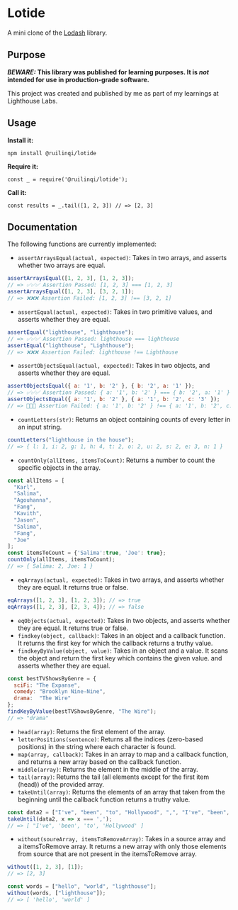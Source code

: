 # Lotide

A mini clone of the [Lodash](https://lodash.com) library.

## Purpose

**_BEWARE:_ This library was published for learning purposes. It is _not_ intended for use in production-grade software.**

This project was created and published by me as part of my learnings at Lighthouse Labs. 

## Usage

**Install it:**

`npm install @ruilinqi/lotide`

**Require it:**

`const _ = require('@ruilinqi/lotide');`

**Call it:**

`const results = _.tail([1, 2, 3]) // => [2, 3]`

## Documentation

The following functions are currently implemented:

* `assertArraysEqual(actual, expected)`: Takes in two arrays, and asserts whether two arrays are equal.
```javascript
assertArraysEqual([1, 2, 3], [1, 2, 3]);
// => ✅✅✅ Assertion Passed: [1, 2, 3] === [1, 2, 3]
assertArraysEqual([1, 2, 3], [3, 2, 1]);
// => ❌❌❌ Assertion Failed: [1, 2, 3] !== [3, 2, 1]
```
* `assertEqual(actual, expected)`: Takes in two primitive values, and asserts whether they are equal.
```javascript
assertEqual("lighthouse", "lighthouse");
// => ✅✅✅ Assertion Passed: lighthouse === lighthouse
assertEqual("lighthouse", "Lighthouse");
// => ❌❌❌ Assertion Failed: lighthouse !== Lighthouse
```
* `assertObjectsEqual(actual, expected)`: Takes in two objects, and asserts whether they are equal.
```javascript
assertObjectsEqual({ a: '1', b: '2' }, { b: '2', a: '1' });
// => ✅✅✅ Assertion Passed: { a: '1', b: '2' } === { b: '2', a: '1' }
assertObjectsEqual({ a: '1', b: '2' }, { a: '1', b: '2', c: '3' });
// => 🛑🛑🛑 Assertion Failed: { a: '1', b: '2' } !== { a: '1', b: '2', c: '3' }
```
* `countLetters(str)`: Returns an object containing counts of every letter in an input string.
```javascript
countLetters("lighthouse in the house");
// => { l: 1, i: 2, g: 1, h: 4, t: 2, o: 2, u: 2, s: 2, e: 3, n: 1 }
```
* `countOnly(allItems, itemsToCount)`: Returns a number to count the specific objects in the array.
```javascript
const allItems = [
  "Karl",
  "Salima",
  "Agouhanna",
  "Fang",
  "Kavith",
  "Jason",
  "Salima",
  "Fang",
  "Joe"
];
const itemsToCount = {'Salima':true, 'Joe': true};
countOnly(allItems, itemsToCount);
// => { Salima: 2, Joe: 1 }
```
* `eqArrays(actual, expected)`: Takes in two arrays, and asserts whether they are equal. It returns true or false.
```javascript
eqArrays([1, 2, 3], [1, 2, 3]); // => true
eqArrays([1, 2, 3], [2, 3, 4]); // => false
```
* `eqObjects(actual, expected)`: Takes in two objects, and asserts whether they are equal. It returns true or false.
* `findkey(object, callback)`: Takes in an object and a callback function. It returns the first key for which the callback returns a truthy value.
* `findkeyByValue(object, value)`: Takes in an object and a value. It scans the object and return the first key which contains the given value. and asserts whether they are equal.
```javascript
const bestTVShowsByGenre = {
  sciFi: "The Expanse",
  comedy: "Brooklyn Nine-Nine",
  drama:  "The Wire"
};
findKeyByValue(bestTVShowsByGenre, "The Wire");
// => "drama"
```
* `head(array)`: Returns the first element of the array.
* `letterPositions(sentence)`: Returns all the indices (zero-based positions) in the string where each character is found.
* `map(array, callback)`: Takes in an array to map and a callback function, and returns a new array based on the callback function.
* `middle(array)`: Returns the element in the middle of the array.
* `tail(array)`: Returns the tail (all elements except for the first item (head)) of the provided array.
* `takeUntil(array)`: Returns the elements of an array that taken from the beginning until the callback function returns a truthy value.
```javascript
const data2 = ["I've", "been", "to", "Hollywood", ",", "I've", "been", "to", "Redwood"];
takeUntil(data2, x => x === ',');
// => [ "I've", 'been', 'to', 'Hollywood' ]
```
* `without(soureArray, itemsToRemoveArray)`: Takes in a source array and a itemsToRemove array. It returns a new array with only those elements from source that are not present in the itemsToRemove array.
```javascript
without([1, 2, 3], [1]);
// => [2, 3]

const words = ["hello", "world", "lighthouse"];
without(words, ["lighthouse"]);
// => [ 'hello', 'world' ]
```
